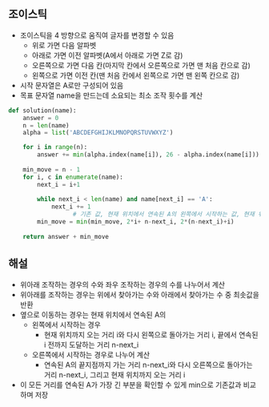 ## 조이스틱
- 조이스틱을 4 방향으로 움직여 글자를 변경할 수 있음
  - 위로 가면 다음 알파벳
  - 아래로 가면 이전 알파벳(A에서 아래로 가면 Z로 감)
  - 오른쪽으로 가면 다음 칸(마지막 칸에서 오른쪽으로 가면 맨 처음 칸으로 감)
  - 왼쪽으로 가면 이전 칸(맨 처음 칸에서 왼쪽으로 가면 맨 왼쪽 칸으로 감)
- 시작 문자열은 A로만 구성되어 있음
- 목표 문자열 name을 만드는데 소요되는 최소 조작 횟수를 계산

```python
def solution(name):
    answer = 0
    n = len(name)
    alpha = list('ABCDEFGHIJKLMNOPQRSTUVWXYZ')

    for i in range(n):
        answer += min(alpha.index(name[i]), 26 - alpha.index(name[i]))
        
    min_move = n - 1
    for i, c in enumerate(name):
        next_i = i+1
        
        while next_i < len(name) and name[next_i] == 'A':
            next_i += 1
                  # 기존 값, 현재 위치에서 연속된 A의 왼쪽에서 시작하는 값, 현재 위치에서 연속된 A의 오른쪽에서 시작하는 값 
        min_move = min(min_move, 2*i+ n-next_i, 2*(n-next_i)+i)
                    
    return answer + min_move
```

## 해설
- 위아래 조작하는 경우의 수와 좌우 조작하는 경우의 수를 나누어서 계산
- 위아래를 조작하는 경우는 위에서 찾아가는 수와 아래에서 찾아가는 수 중 최솟값을 반환
- 옆으로 이동하는 경우는 현재 위치에서 연속된 A의
  - 왼쪽에서 시작하는 경우
    - 현재 위치까지 오는 거리 i와 다시 왼쪽으로 돌아가는 거리 i, 끝에서 연속된 i 전까지 도달하는 거리 n-next_i
  - 오른쪽에서 시작하는 경우로 나누어 계산
    - 연속된 A의 끝지점까지 가는 거리 n-next_i와 다시 오른쪽으로 돌아가는 거리 n-next_i, 그리고 현재 위치까지 오는 거리 i
- 이 모든 거리를 연속된 A가 가장 긴 부분을 확인할 수 있게 min으로 기존값과 비교하며 저장
